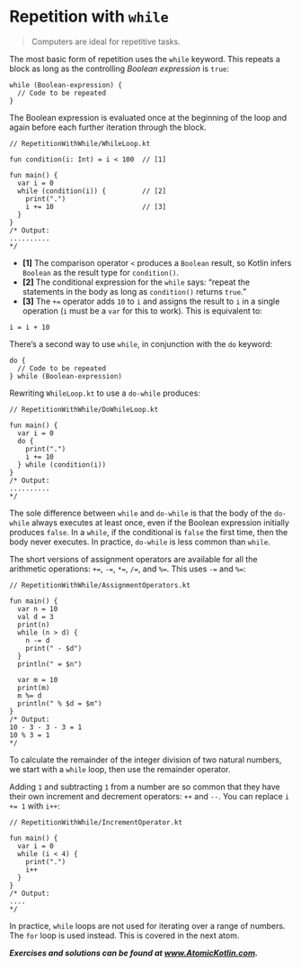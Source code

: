 # Repetition with `while`

> Computers are ideal for repetitive tasks.

The most basic form of repetition uses the `while` keyword. This repeats a block as long as the controlling *Boolean expression* is `true`:

```
while (Boolean-expression) {
  // Code to be repeated
}
```

The Boolean expression is evaluated once at the beginning of the loop and again before each further iteration through the block.

```
// RepetitionWithWhile/WhileLoop.kt

fun condition(i: Int) = i < 100  // [1]

fun main() {
  var i = 0
  while (condition(i)) {         // [2]
    print(".")
    i += 10                      // [3]
  }
}
/* Output:
..........
*/
```

- **[1]** The comparison operator `<` produces a `Boolean` result, so Kotlin infers `Boolean` as the result type for `condition()`.
- **[2]** The conditional expression for the `while` says: “repeat the statements in the body as long as `condition()` returns `true`.”
- **[3]** The `+=` operator adds `10` to `i` and assigns the result to `i` in a single operation (`i` must be a `var` for this to work). This is equivalent to:

```
i = i + 10
```

There’s a second way to use `while`, in conjunction with the `do` keyword:

```
do {
  // Code to be repeated
} while (Boolean-expression)
```

Rewriting `WhileLoop.kt` to use a `do-while` produces:

```
// RepetitionWithWhile/DoWhileLoop.kt

fun main() {
  var i = 0
  do {
    print(".")
    i += 10
  } while (condition(i))
}
/* Output:
..........
*/
```

The sole difference between `while` and `do-while` is that the body of the `do-while` always executes at least once, even if the Boolean expression initially produces `false`. In a `while`, if the conditional is `false` the first time, then the body never executes. In practice, `do-while` is less common than `while`.

The short versions of assignment operators are available for all the arithmetic operations: `+=`, `-=`, `*=`, `/=`, and `%=`. This uses `-=` and `%=`:

```
// RepetitionWithWhile/AssignmentOperators.kt

fun main() {
  var n = 10
  val d = 3
  print(n)
  while (n > d) {
    n -= d
    print(" - $d")
  }
  println(" = $n")

  var m = 10
  print(m)
  m %= d
  println(" % $d = $m")
}
/* Output:
10 - 3 - 3 - 3 = 1
10 % 3 = 1
*/
```

To calculate the remainder of the integer division of two natural numbers, we start with a `while` loop, then use the remainder operator.

Adding `1` and subtracting `1` from a number are so common that they have their own increment and decrement operators: `++` and `--`. You can replace `i += 1` with `i++`:

```
// RepetitionWithWhile/IncrementOperator.kt

fun main() {
  var i = 0
  while (i < 4) {
    print(".")
    i++
  }
}
/* Output:
....
*/
```

In practice, `while` loops are not used for iterating over a range of numbers. The `for` loop is used instead. This is covered in the next atom.

***Exercises and solutions can be found at www.AtomicKotlin.com.***